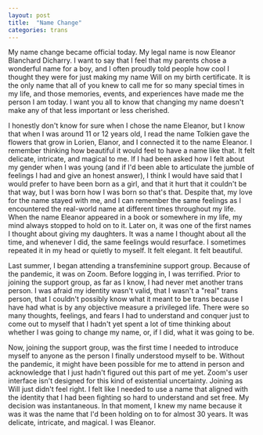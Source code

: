 ```yaml
---
layout: post
title:  "Name Change"
categories: trans
---
```


My name change became official today. My legal name is now Eleanor Blanchard Dicharry. I want to say that I feel that my parents chose a wonderful name for a boy, and I often proudly told people how cool I thought they were for just making my name Will on my birth certificate. It is the only name that all of you knew to call me for so many special times in my life, and those memories, events, and experiences have made me the person I am today. I want you all to know that changing my name doesn't make any of that less important or less cherished.

I honestly don't know for sure when I chose the name Eleanor, but I know that when I was around 11 or 12 years old, I read the name Tolkien gave the flowers that grow in Lorien, Elanor, and I connected it to the name Eleanor. I remember thinking how beautiful it would feel to have a name like that. It felt delicate, intricate, and magical to me. If I had been asked how I felt about my gender when I was young (and if I'd been able to articulate the jumble of feelings I had and give an honest answer), I think I would have said that I would prefer to have been born as a girl, and that it hurt that it couldn't be that way, but I was born how I was born so that's that. Despite that, my love for the name stayed with me, and I can remember the same feelings as I encountered the real-world name at different times throughout my life. When the name Eleanor appeared in a book or somewhere in my life, my mind always stopped to hold on to it. Later on, it was one of the first names I thought about giving my daughters. It was a name I thought about all the time, and whenever I did, the same feelings would resurface. I sometimes repeated it in my head or quietly to myself. It felt elegant. It felt beautiful.

Last summer, I began attending a transfeminine support group. Because of the pandemic, it was on Zoom. Before logging in, I was terrified. Prior to joining the support group, as far as I know, I had never met another trans person. I was afraid my identity wasn't valid, that I wasn't a "real" trans person, that I couldn't possibly know what it meant to be trans because I have had what is by any objective measure a privileged life. There were so many thoughts, feelings, and fears I had to understand and conquer just to come out to myself that I hadn't yet spent a lot of time thinking about whether I was going to change my name, or, if I did, what it was going to be.

Now, joining the support group, was the first time I needed to introduce myself to anyone as the person I finally understood myself to be. Without the pandemic, it might have been possible for me to attend in person and acknowledge that I just hadn't figured out this part of me yet. Zoom's user interface isn't designed for this kind of existential uncertainty. Joining as Will just didn't feel right. I felt like I needed to use a name that aligned with the identity that I had been fighting so hard to understand and set free. My decision was instantaneous. In that moment, I knew my name because it was it was the name that I'd been holding on to for almost 30 years. It was delicate, intricate, and magical. I was Eleanor.